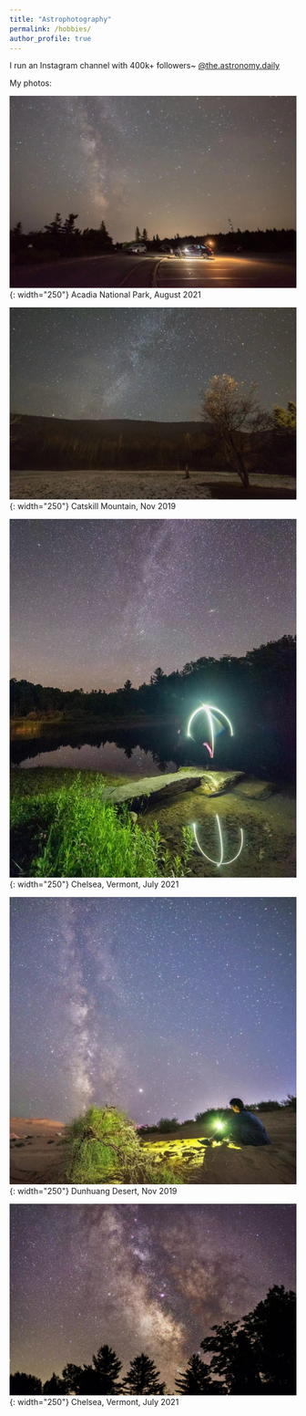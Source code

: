 ```yaml
---
title: "Astrophotography"
permalink: /hobbies/
author_profile: true
---
```


I run an Instagram channel with 400k+ followers~ [@the.astronomy.daily](https://www.instagram.com/the.astronomy.daily/)

My photos:

![Acadia National Park](/images/photos/Acadia.jpeg){: width="250"}
Acadia National Park, August 2021

![Catskill Mountain](/images/photos/Catskill.jpeg){: width="250"}
Catskill Mountain, Nov 2019

![Vermont 2](/images/photos/Vermont.jpeg){: width="250"}
Chelsea, Vermont, July 2021

![Dunhuang Desert](/images/photos/Dunhuang.jpeg){: width="250"}
Dunhuang Desert, Nov 2019

![Vermont 1](/images/photos/Vermont%202.jpeg){: width="250"}
Chelsea, Vermont, July 2021